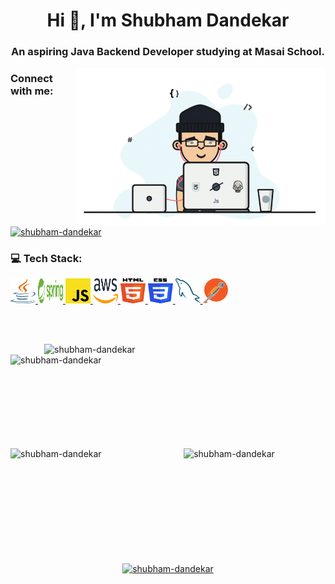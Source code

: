 <!--
**Shubham-Dandekar/Shubham-Dandekar** is a ✨ _special_ ✨ repository because its `README.md` (this file) appears on your GitHub profile.

Here are some ideas to get you started:

- 🔭 I’m currently working on ...
- 🌱 I’m currently learning ...
- 👯 I’m looking to collaborate on ...
- 🤔 I’m looking for help with ...
- 💬 Ask me about ...
- 📫 How to reach me: ...
- 😄 Pronouns: ...
- ⚡ Fun fact: ...
-->

<h1 align="center">Hi 👋, I'm Shubham Dandekar</h1>
<h3 align="center">An aspiring Java Backend Developer studying at Masai School.</h3>

<img align="right" width="400" src="/Animation.gif" />

<h3 align="left">Connect with me:</h3>
<p align="left">
  <a href="https://linkedin.com/in/shubham-dandekar" target="blank"
    ><img
      align="center"
      src="https://raw.githubusercontent.com/rahuldkjain/github-profile-readme-generator/master/src/images/icons/Social/linked-in-alt.svg"
      alt="shubham-dandekar"
      height="30"
      width="40"
  /></a>
</p>

<h3 align="left">💻 Tech Stack:</h3>
<p align="left">
  <a href="https://www.java.com" target="blank" rel="noreferrer">
    <img src="/Logo/java.svg" alt="java" width="40" height="40" />
  </a>
  <a href="https://spring.io/" target="blank" rel="noreferrer">
    <img src="/Logo/spring.svg" alt="spring" width="40" height="40" />
  </a>
  <a
    href="https://developer.mozilla.org/en-US/docs/Web/JavaScript"
    target="blank"
    rel="noreferrer"
  >
    <img src="/Logo/javascript.svg" alt="javascript" width="40" height="40" />
  </a>
  <a href="https://aws.amazon.com" target="blank" rel="noreferrer">
    <img src="/Logo/aws.svg" alt="aws" width="40" height="40" />
  </a>
  <a href="https://www.w3.org/html/" target="blank" rel="noreferrer">
    <img src="/Logo/html-5.svg" alt="html5" width="40" height="40" />
  </a>
  <a href="https://www.w3schools.com/css/" target="blank" rel="noreferrer">
    <img src="/Logo/css-3.svg" alt="css3" width="40" height="40" />
  </a>
  <a href="https://www.mysql.com/" target="blank" rel="noreferrer">
    <img src="/Logo/mysql.svg" alt="mysql" width="40" height="40" />
  </a>
  <a href="https://postman.com" target="blank" rel="noreferrer">
    <img src="/Logo/postman.svg" alt="postman" width="40" height="40" />
  </a>
</p>

<br /><br />

<p>
  <img
    align="right"
    width="450px"
    src="https://github-readme-stats.vercel.app/api?username=shubham-dandekar&show_icons=true&locale=en"
    alt="shubham-dandekar"
  />
</p>

<p>
  <img
    align="left"
    src="https://github-readme-stats.vercel.app/api/top-langs?username=shubham-dandekar&show_icons=true&locale=en&layout=compact"
    alt="shubham-dandekar"
  />
</p>

<br /><br /><br /><br /><br /><br /><br /><br /><br />

<p>
  <img
    align="left" width="50%"
    src="https://github-readme-streak-stats.herokuapp.com/?user=shubham-dandekar&"
    alt="shubham-dandekar"
  />
</p>

<img
    align="right" width="45%"
    src="https://quotes-github-readme.vercel.app/api?type=horizontal&theme=light"
    alt="shubham-dandekar"
  />

</p>

<br /><br /><br /><br /><br /><br /><br /><br /><br /><br />

<p align="center" width="80%" margin="auto">
  <a href="https://github.com/ryo-ma/github-profile-trophy"
    ><img
      src="https://github-profile-trophy.vercel.app/?username=shubham-dandekar"
      alt="shubham-dandekar"
  /></a>
</p>
